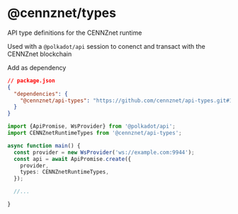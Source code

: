 # @cennznet/types

API type definitions for the CENNZnet runtime

Used with a `@polkadot/api` session to conenct and transact with the CENNZnet blockchain

Add as dependency
```json
// package.json
{
  "dependencies": {
    "@cennznet/api-types": "https://github.com/cennznet/api-types.git#1.0.0"
  }
}
```

```ts
import {ApiPromise, WsProvider} from '@polkadot/api';
import CENNZnetRuntimeTypes from '@cennznet/api-types';

async function main() {
  const provider = new WsProvider('ws://example.com:9944');
  const api = await ApiPromise.create({
    provider,
    types: CENNZnetRuntimeTypes,
  });

  //...

}